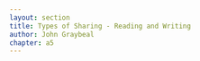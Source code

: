 ```yaml
---
layout: section
title: Types of Sharing - Reading and Writing
author: John Graybeal
chapter: a5
---
```

